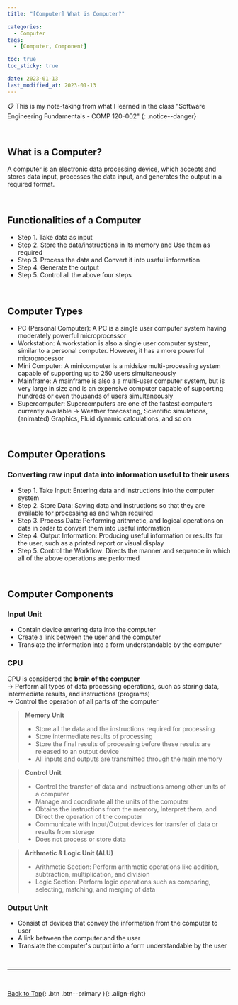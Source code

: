 ```yaml
---
title: "[Computer] What is Computer?"

categories:
  - Computer
tags:
  - [Computer, Component]

toc: true
toc_sticky: true

date: 2023-01-13
last_modified_at: 2023-01-13
---
```


<!-- {% capture notice-2 %}

📋 This is the tech-news archives to help me keep track of what I am interested in!

- Reference tech news link: <https://thenextweb.com/news/blockchain-development-tech-career>
  {% endcapture %}

<div class="notice--danger">{{ notice-2 | markdownify }}</div> -->

📋 This is my note-taking from what I learned in the class "Software Engineering Fundamentals - COMP 120-002"
{: .notice--danger}

<br>

## What is a Computer?

A computer is an electronic data processing device, which accepts and stores data input, processes the data input, and generates the output in a required format.

<br>

## Functionalities of a Computer

- Step 1. Take data as input
- Step 2. Store the data/instructions in its memory and Use them as required
- Step 3. Process the data and Convert it into useful information
- Step 4. Generate the output
- Step 5. Control all the above four steps

<br>

## Computer Types

- PC (Personal Computer): A PC is a single user computer system having moderately powerful microprocessor
- Workstation: A workstation is also a single user computer system, similar to a personal computer. However, it has a more powerful microprocessor
- Mini Computer: A minicomputer is a midsize multi-processing system capable of supporting up to 250 users simultaneously
- Mainframe: A mainframe is also a a multi-user computer system, but is very large in size and is an expensive computer capable of supporting hundreds or even thousands of users simultaneously
- Supercomputer: Supercomputers are one of the fastest computers currently available &rarr; Weather forecasting, Scientific simulations, (animated) Graphics, Fluid dynamic calculations, and so on

<br>

## Computer Operations

### Converting raw input data into information useful to their users

- Step 1. Take Input: Entering data and instructions into the computer system
- Step 2. Store Data: Saving data and instructions so that they are available for processing as and when required
- Step 3. Process Data: Performing arithmetic, and logical operations on data in order to convert them into useful information
- Step 4. Output Information: Producing useful information or results for the user, such as a printed report or visual display
- Step 5. Control the Workflow: Directs the manner and sequence in which all of the above operations are performed

<br>

## Computer Components

### Input Unit

- Contain device entering data into the computer
- Create a link between the user and the computer
- Translate the information into a form understandable by the computer

### CPU

CPU is considered the **brain of the computer**
<br> &rarr; Perform all types of data processing operations, such as storing data, intermediate results, and instructions (programs)
<br> &rarr; Control the operation of all parts of the computer

> **Memory Unit**
>
> - Store all the data and the instructions required for processing
> - Store intermediate results of processing
> - Store the final results of processing before these results are released to an output device
> - All inputs and outputs are transmitted through the main memory

> **Control Unit**
>
> - Control the transfer of data and instructions among other units of a computer
> - Manage and coordinate all the units of the computer
> - Obtains the instructions from the memory, Interpret them, and Direct the operation of the computer
> - Communicate with Input/Output devices for transfer of data or results from storage
> - Does not process or store data

> **Arithmetic & Logic Unit (ALU)**
>
> - Arithmetic Section: Perform arithmetic operations like addition, subtraction, multiplication, and division
> - Logic Section: Perform logic operations such as comparing, selecting, matching, and merging of data

### Output Unit

- Consist of devices that convey the information from the computer to user
- A link between the computer and the user
- Translate the computer's output into a form understandable by the user

<br>

---

<br>

[Back to Top](#){: .btn .btn--primary }{: .align-right}
